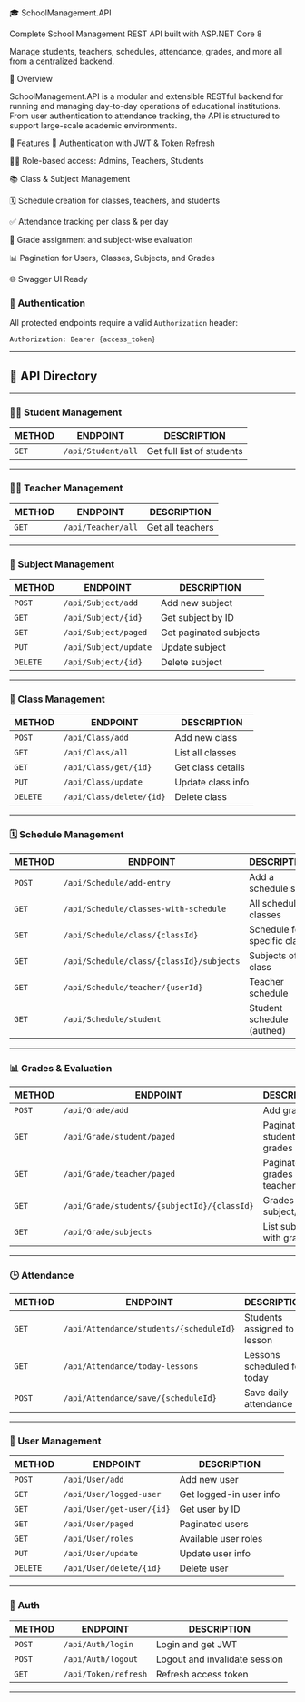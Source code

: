 🎓 SchoolManagement.API

Complete School Management REST API built with ASP.NET Core 8

Manage students, teachers, schedules, attendance, grades, and more  all from a centralized backend.


📌 Overview


SchoolManagement.API is a modular and extensible RESTful backend for running and managing day-to-day operations of educational institutions. From user authentication to attendance tracking, the API is structured to support large-scale academic environments.

🚀 Features
🔐 Authentication with JWT & Token Refresh

🧑‍🏫 Role-based access: Admins, Teachers, Students

📚 Class & Subject Management

🗓 Schedule creation for classes, teachers, and students

✅ Attendance tracking per class & per day

📝 Grade assignment and subject-wise evaluation

📊 Pagination for Users, Classes, Subjects, and Grades


🌐 Swagger UI Ready
### 🔐 Authentication

All protected endpoints require a valid `Authorization` header:

```http
Authorization: Bearer {access_token}
```

---

## 🧭 API Directory

---

### 🧑‍🎓 Student Management

| METHOD | ENDPOINT           | DESCRIPTION               |
| ------ | ------------------ | ------------------------- |
| `GET`  | `/api/Student/all` | Get full list of students |

---

### 🧑‍🏫 Teacher Management

| METHOD | ENDPOINT           | DESCRIPTION      |
| ------ | ------------------ | ---------------- |
| `GET`  | `/api/Teacher/all` | Get all teachers |

---

### 📘 Subject Management

| METHOD   | ENDPOINT              | DESCRIPTION            |
| -------- | --------------------- | ---------------------- |
| `POST`   | `/api/Subject/add`    | Add new subject        |
| `GET`    | `/api/Subject/{id}`   | Get subject by ID      |
| `GET`    | `/api/Subject/paged`  | Get paginated subjects |
| `PUT`    | `/api/Subject/update` | Update subject         |
| `DELETE` | `/api/Subject/{id}`   | Delete subject         |

---

### 🏫 Class Management

| METHOD   | ENDPOINT                 | DESCRIPTION       |
| -------- | ------------------------ | ----------------- |
| `POST`   | `/api/Class/add`         | Add new class     |
| `GET`    | `/api/Class/all`         | List all classes  |
| `GET`    | `/api/Class/get/{id}`    | Get class details |
| `PUT`    | `/api/Class/update`      | Update class info |
| `DELETE` | `/api/Class/delete/{id}` | Delete class      |

---

### 🗓 Schedule Management

| METHOD | ENDPOINT                                 | DESCRIPTION                 |
| ------ | ---------------------------------------- | --------------------------- |
| `POST` | `/api/Schedule/add-entry`                | Add a schedule slot         |
| `GET`  | `/api/Schedule/classes-with-schedule`    | All scheduled classes       |
| `GET`  | `/api/Schedule/class/{classId}`          | Schedule for specific class |
| `GET`  | `/api/Schedule/class/{classId}/subjects` | Subjects of a class         |
| `GET`  | `/api/Schedule/teacher/{userId}`         | Teacher schedule            |
| `GET`  | `/api/Schedule/student`                  | Student schedule (authed)   |

---

### 📊 Grades & Evaluation

| METHOD | ENDPOINT                                    | DESCRIPTION                 |
| ------ | ------------------------------------------- | --------------------------- |
| `POST` | `/api/Grade/add`                            | Add grade                   |
| `GET`  | `/api/Grade/student/paged`                  | Paginated student grades    |
| `GET`  | `/api/Grade/teacher/paged`                  | Paginated grades by teacher |
| `GET`  | `/api/Grade/students/{subjectId}/{classId}` | Grades for subject/class    |
| `GET`  | `/api/Grade/subjects`                       | List subjects with grades   |

---

### 🕒 Attendance

| METHOD | ENDPOINT                                | DESCRIPTION                   |
| ------ | --------------------------------------- | ----------------------------- |
| `GET`  | `/api/Attendance/students/{scheduleId}` | Students assigned to a lesson |
| `GET`  | `/api/Attendance/today-lessons`         | Lessons scheduled for today   |
| `POST` | `/api/Attendance/save/{scheduleId}`     | Save daily attendance         |

---

### 👥 User Management

| METHOD   | ENDPOINT                  | DESCRIPTION             |
| -------- | ------------------------- | ----------------------- |
| `POST`   | `/api/User/add`           | Add new user            |
| `GET`    | `/api/User/logged-user`   | Get logged-in user info |
| `GET`    | `/api/User/get-user/{id}` | Get user by ID          |
| `GET`    | `/api/User/paged`         | Paginated users         |
| `GET`    | `/api/User/roles`         | Available user roles    |
| `PUT`    | `/api/User/update`        | Update user info        |
| `DELETE` | `/api/User/delete/{id}`   | Delete user             |

---

### 🔐 Auth

| METHOD | ENDPOINT             | DESCRIPTION                   |
| ------ | -------------------- | ----------------------------- |
| `POST` | `/api/Auth/login`    | Login and get JWT             |
| `POST` | `/api/Auth/logout`   | Logout and invalidate session |
| `GET`  | `/api/Token/refresh` | Refresh access token          |

---


